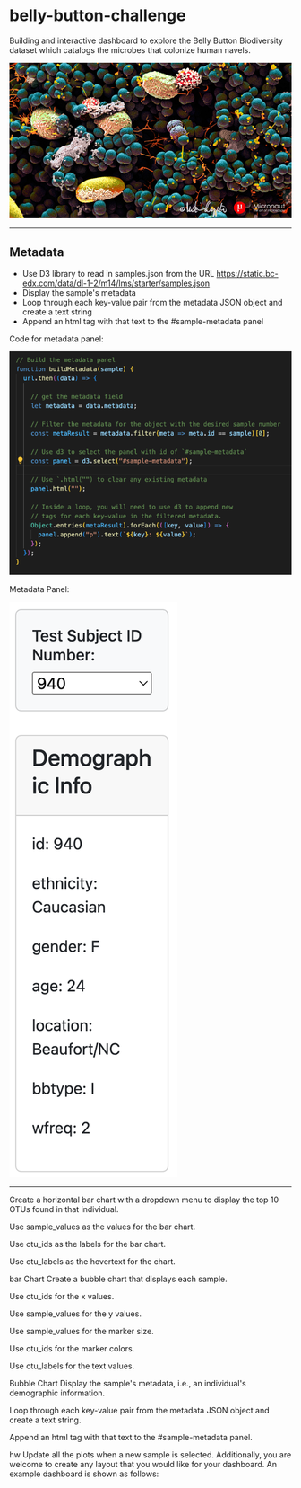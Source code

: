 # belly-button-challenge

Building and interactive dashboard to explore the Belly Button Biodiversity dataset which catalogs the microbes that colonize human navels.

![bellybutton](https://github.com/caitlin-hartley/belly-button-challenge/blob/main/images/microbes.jpg)

---

## Metadata

- Use D3 library to read in samples.json from the URL https://static.bc-edx.com/data/dl-1-2/m14/lms/starter/samples.json
- Display the sample's metadata
- Loop through each key-value pair from the metadata JSON object and create a text string
- Append an html tag with that text to the #sample-metadata panel

Code for metadata panel:

![meta](https://github.com/caitlin-hartley/belly-button-challenge/blob/main/images/meta_code.png)

Metadata Panel:

![panel](https://github.com/caitlin-hartley/belly-button-challenge/blob/main/images/meta_chart.png)

---

Create a horizontal bar chart with a dropdown menu to display the top 10 OTUs found in that individual.

Use sample_values as the values for the bar chart.

Use otu_ids as the labels for the bar chart.

Use otu_labels as the hovertext for the chart.

bar Chart
Create a bubble chart that displays each sample.

Use otu_ids for the x values.

Use sample_values for the y values.

Use sample_values for the marker size.

Use otu_ids for the marker colors.

Use otu_labels for the text values.

Bubble Chart
Display the sample's metadata, i.e., an individual's demographic information.

Loop through each key-value pair from the metadata JSON object and create a text string.

Append an html tag with that text to the #sample-metadata panel.

hw
Update all the plots when a new sample is selected. Additionally, you are welcome to create any layout that you would like for your dashboard. An example dashboard is shown as follows:

